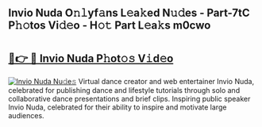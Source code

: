 ## Invio Nuda O𝚗𝚕yf𝚊ns L𝚎a𝚔ed N𝚞𝚍es - Part-7tC P𝚑𝚘tos Vi𝚍𝚎o - H𝚘𝚝 Part L𝚎a𝚔s m0cwo

# <h2><a href="http://kfdl4x.oniu.top/?m=Invio+Nuda">🔗👉 🔴 Invio Nuda P𝚑ot𝚘𝚜 V𝚒d𝚎o</a></h2>

[![Invio Nuda Nu𝚍e𝚜](https://i.imgur.com/0qMVB7G.gif)](http://kfdl4x.oniu.top/?m=Invio+Nuda)
Virtual dance creator and web entertainer Invio Nuda, celebrated for publishing dance and lifestyle tutorials through solo and collaborative dance presentations and brief clips. Inspiring public speaker Invio Nuda, celebrated for their ability to inspire and motivate large audiences.  
